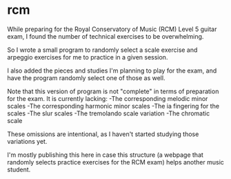 # rcm

While preparing for the Royal Conservatory of Music (RCM) Level 5 guitar exam, I found the number of technical exercises to be overwhelming. 

So I wrote a small program to randomly select a scale exercise and arpeggio exercises for me to practice in a given session.

I also added the pieces and studies I'm planning to play for the exam, and have the program randomly select one of those as well.

Note that this version of program is not "complete" in terms of preparation for the exam. It is currently lacking:
    -The corresponding melodic minor scales
    -The corresponding harmonic minor scales
    -The ia fingering for the scales
    -The slur scales
    -The tremolando scale variation
    -The chromatic scale
    
These omissions are intentional, as I haven't started studying those variations yet.
    
I'm mostly publishing this here in case this structure (a webpage that randomly selects practice exercises for the RCM exam) helps another 
music student.
